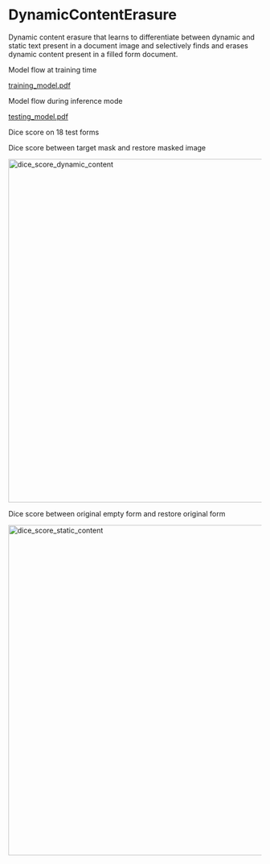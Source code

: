 # DynamicContentErasure

Dynamic content erasure that learns to differentiate between dynamic and static text present in a document image and selectively finds and erases dynamic content present in a filled form document.

Model flow at training time

[training_model.pdf](https://github.com/anandkr123/DynamicContentErasure/files/6322903/training_model.pdf)


Model flow during inference mode

[testing_model.pdf](https://github.com/anandkr123/DynamicContentErasure/files/6322904/testing_model.pdf)


Dice score on 18 test forms

Dice score between target mask and restore masked image

<img width="683" alt="dice_score_dynamic_content" src="https://user-images.githubusercontent.com/23450113/114979647-8e4d3780-9e8b-11eb-8cdb-8ad7e99b41fb.png">

Dice score between original empty form and restore original form

<img width="657" alt="dice_score_static_content" src="https://user-images.githubusercontent.com/23450113/114979651-8f7e6480-9e8b-11eb-8867-20a1ff74301a.png">
